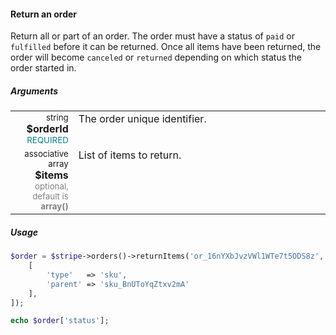 #### Return an order

Return all or part of an order. The order must have a status of `paid` or `fulfilled` before it can be returned. Once all items have been returned, the order will become `canceled` or `returned` depending on which status the order started in.

##### Arguments

<table>
    <tbody>
        <tr valign="top">
            <td width="20%" style="text-align: right">
                <small>string</small> <strong>$orderId</strong><br />
                <small style="color: teal;">REQUIRED</small>
            </td>
            <td width="80%">
                The order unique identifier.
            </td>
        </tr>
        <tr valign="top">
            <td width="20%" style="text-align: right">
                <small>associative array</small> <strong>$items</strong><br />
                <small style="color: grey;">optional, default is <strong>array()</strong></small>
            </td>
            <td width="80%">List of items to return.</td>
        </tr>
    </tbody>
</table>

##### Usage

```php
$order = $stripe->orders()->returnItems('or_16nYXbJvzVWl1WTe7t5ODS8z', [
    [
        'type'   => 'sku',
        'parent' => 'sku_BnUToYqZtxv2mA'
    ],
]);

echo $order['status'];
```
